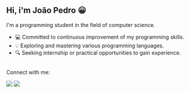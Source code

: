 ## Hi, i'm João Pedro 😀


  I'm a programming student in the field of computer science.

- 💻 Committed to continuous improvement of my programming skills.
- 💡  Exploring and mastering various programming languages.
- 🔍 Seeking internship or practical opportunities to gain experience.

##


  
 Connect with me:

<div>
  <a href="https://www.instagram.com/jpestevao_/" target="_blank"><img src="https://img.shields.io/badge/-Instagram-%23E4405F?style=for-the-badge&logo=instagram&logoColor=white" target="_blank"></a>
  <a href="https://www.linkedin.com/in/joaopedrobr/" target="_blank"><img src="https://img.shields.io/badge/-LinkedIn-%230077B5?style=for-the-badge&logo=linkedin&logoColor=white" target="_blank"></a> 
</div>

